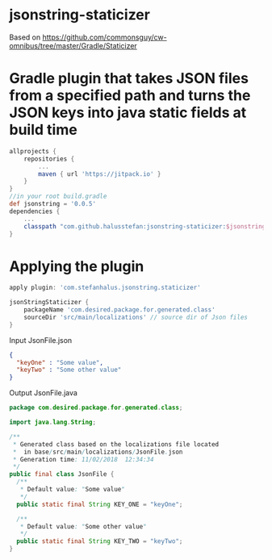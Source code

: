 # jsonstring-staticizer
Based on https://github.com/commonsguy/cw-omnibus/tree/master/Gradle/Staticizer

# Gradle plugin that takes JSON files from a specified path and turns the JSON keys into java static fields at build time
```gradle
allprojects {
	repositories {
		...
		maven { url 'https://jitpack.io' }
	}
}
//in your root build.gradle
def jsonstring = '0.0.5'
dependencies {
	...
	classpath "com.github.halusstefan:jsonstring-staticizer:$jsonstring"
}
```
# Applying the plugin
```gradle
apply plugin: 'com.stefanhalus.jsonstring.staticizer'

jsonStringStaticizer {
    packageName 'com.desired.package.for.generated.class'
    sourceDir 'src/main/localizations' // source dir of Json files 
}
```

Input JsonFile.json
```json
{
  "keyOne" : "Some value",
  "keyTwo" : "Some other value"
}
```
Output JsonFile.java

```java
package com.desired.package.for.generated.class;

import java.lang.String;

/**
 * Generated class based on the localizations file located 
 *  in base/src/main/localizations/JsonFile.json
 * Generation time: 11/02/2018  12:34:34
 */
public final class JsonFile {
  /**
   * Default value: "Some value"
   */
  public static final String KEY_ONE = "keyOne";

  /**
   * Default value: "Some other value"
   */
  public static final String KEY_TWO = "keyTwo";
}
```
